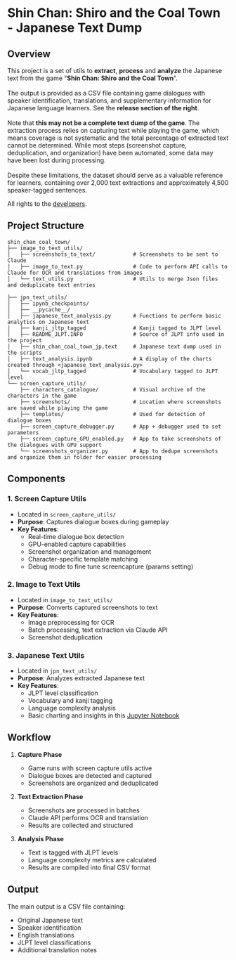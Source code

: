 # Shin Chan: Shiro and the Coal Town - Japanese Text Dump

## Overview
This project is a set of utils to **extract**, **process** and **analyze** the Japanese text from the game "**Shin Chan: Shiro and the Coal Town**". 
<br /><br />The output is provided as a CSV file containing game dialogues with speaker identification, translations, and supplementary information for Japanese language learners. See the **release section of the right**.
<br /><br />Note that **this may not be a complete text dump of the game**. The extraction process relies on capturing text while playing the game, which means coverage is not systematic and the total percentage of extracted text cannot be determined. While most steps (screenshot capture, deduplication, and organization) have been automated, some data may have been lost during processing.
<br /><br />Despite these limitations, the dataset should serve as a valuable reference for learners, containing over 2,000 text extractions and approximately 4,500 speaker-tagged sentences.

All rights to the [developers](https://game.neoscorp.jp/shinchan_coaltown/index_en.html).

## Project Structure
```
shin_chan_coal_town/
├── image_to_text_utils/ 
│   ├── screenshots_to_text/            # Screenshots to be sent to Claude
│   ├── image_to_text.py                # Code to perform API calls to Claude for OCR and translations from images
│   └── text_utils.py                   # Utils to merge Json files and deduplicate text entries

├── jpn_text_utils/
│   ├── ipynb_checkpoints/
│   ├── __pycache__/
│   ├── japanese_text_analysis.py       # Functions to perform basic analytics on Japanese text
│   ├── kanji_jltp_tagged               # Kanji tagged to JLPT level
│   ├── README_JLPT.INFO                # Source of JLPT info used in the project
│   ├── shin_chan_coal_town_jp.text     # Japanese text dump used in the scripts
│   ├── text_analysis.ipynb             # A display of the charts created through <japanese_text_analysis.py>
│   └── vocab_jltp_tagged               # Vocabulary tagged to JLPT level
└── screen_capture_utils/
    ├── characters_catalogue/           # Visual archive of the characters in the game
    ├── screenshots/                    # Location where screenshots are saved while playing the game
    ├── templates/                      # Used for detection of dialogue boxes
    ├── screen_capture_debugger.py      # App + debugger used to set parameters
    ├── screen_capture_GPU_enabled.py   # App to take screenshots of the dialogues with GPU support
    └── screenshots_organizer.py        # App to dedupe screenshots and organize them in folder for easier processing
```

## Components

### 1. Screen Capture Utils
- Located in `screen_capture_utils/`
- **Purpose**: Captures dialogue boxes during gameplay
- **Key Features**:
  - Real-time dialogue box detection
  - GPU-enabled capture capabilities
  - Screenshot organization and management
  - Character-specific template matching
  - Debug mode to fine tune screencapture (params setting)

### 2. Image to Text Utils
- Located in `image_to_text_utils/`
- **Purpose**: Converts captured screenshots to text
- **Key Features**:
  - Image preprocessing for OCR
  - Batch processing, text extraction via Claude API
  - Screenshot deduplication

### 3. Japanese Text Utils
- Located in `jpn_text_utils/`
- **Purpose**: Analyzes extracted Japanese text
- **Key Features**:
  - JLPT level classification
  - Vocabulary and kanji tagging
  - Language complexity analysis
  - Basic charting and insights in this [Jupyter Notebook](https://github.com/andrebvq/shin_chan_coal_town/blob/main/jpn_text_utils/text_analysis.ipynb)

## Workflow
1. **Capture Phase**
   - Game runs with screen capture utils active
   - Dialogue boxes are detected and captured
   - Screenshots are organized and deduplicated

2. **Text Extraction Phase**
   - Screenshots are processed in batches
   - Claude API performs OCR and translation
   - Results are collected and structured

3. **Analysis Phase**
   - Text is tagged with JLPT levels
   - Language complexity metrics are calculated
   - Results are compiled into final CSV format

## Output
The main output is a CSV file containing:
- Original Japanese text
- Speaker identification
- English translations
- JLPT level classifications
- Additional translation notes
